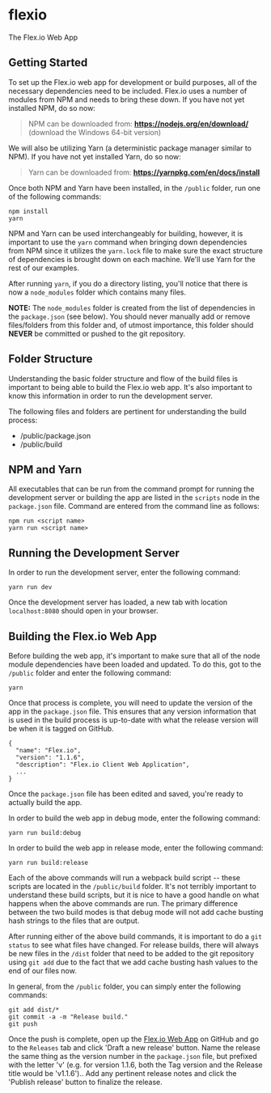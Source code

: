 # flexio
The Flex.io Web App

## Getting Started

To set up the Flex.io web app for development or build purposes, all of the necessary dependencies need to be included. Flex.io uses a number of modules from NPM and needs to bring these down. If you have not yet installed NPM, do so now:

> NPM can be downloaded from: **https://nodejs.org/en/download/** (download the Windows 64-bit version)

We will also be utilizing Yarn (a deterministic package manager similar to NPM). If you have not yet installed Yarn, do so now:

> Yarn can be downloaded from: **https://yarnpkg.com/en/docs/install**
  
Once both NPM and Yarn have been installed, in the `/public` folder, run one of the following commands:

```
npm install
yarn
```

NPM and Yarn can be used interchangeably for building, however, it is important to use the `yarn` command when bringing down dependencies from NPM since it utilizes the `yarn.lock` file to make sure the exact structure of dependencies is brought down on each machine. We'll use Yarn for the rest of our examples.

After running `yarn`, if you do a directory listing, you'll notice that there is now a `node_modules` folder which contains many files. 

**NOTE:** The `node_modules` folder is created from the list of dependencies in the `package.json` (see below). You should never manually add or remove files/folders from this folder and, of utmost importance, this folder should **NEVER** be committed or pushed to the git repository.

## Folder Structure

Understanding the basic folder structure and flow of the build files is important to being able to build the Flex.io web app. It's also important to know this information in order to run the development server.

The following files and folders are pertinent for understanding the build process:

* /public/package.json
* /public/build

## NPM and Yarn

All executables that can be run from the command prompt for running the development server or building the app are listed in the `scripts` node in the `package.json` file. Command are entered from the command line as follows:

```
npm run <script name>
yarn run <script name>
```

## Running the Development Server

In order to run the development server, enter the following command:

```
yarn run dev
```

Once the development server has loaded, a new tab with location `localhost:8080` should open in your browser.

## Building the Flex.io Web App

Before building the web app, it's important to make sure that all of the node module dependencies have been loaded and updated. To do this, got to the `/public` folder and enter the following command:

`yarn`

Once that process is complete, you will need to update the version of the app in the `package.json` file. This ensures that any version information that is used in the build process is up-to-date with what the release version will be when it is tagged on GitHub.

```
{
  "name": "Flex.io",
  "version": "1.1.6",
  "description": "Flex.io Client Web Application",
  ...
}
```

Once the `package.json` file has been edited and saved, you're ready to actually build the app.

In order to build the web app in debug mode, enter the following command:

```
yarn run build:debug
```

In order to build the web app in release mode, enter the following command:

```
yarn run build:release
```

Each of the above commands will run a webpack build script -- these scripts are located in the `/public/build` folder. It's not terribly important to understand these build scripts, but it is nice to have a good handle on what happens when the above commands are run. The primary difference between the two build modes is that debug mode will not add cache busting hash strings to the files that are output.

After running either of the above build commands, it is important to do a `git status` to see what files have changed. For release builds, there will always be new files in the `/dist` folder that need to be added to the git repository using `git add` due to the fact that we add cache busting hash values to the end of our files now.

In general, from the `/public` folder, you can simply enter the following commands:

```
git add dist/*
git commit -a -m "Release build."
git push
```

Once the push is complete, open up the [Flex.io Web App](https://github.com/flexiodata/flexio) on GitHub and go to the `Releases` tab and click 'Draft a new release' button. Name the release the same thing as the version number in the `package.json` file, but prefixed with the letter 'v' (e.g. for version 1.1.6, both the Tag version and the Release title would be 'v1.1.6').. Add any pertinent release notes and click the 'Publish release' button to finalize the release.
